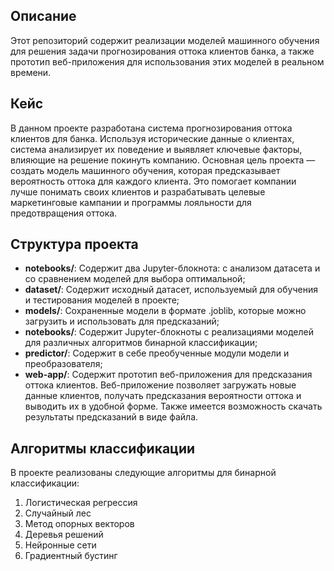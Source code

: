 ## Описание
Этот репозиторий содержит реализации моделей машинного обучения для решения задачи прогнозирования оттока клиентов банка, а также прототип веб-приложения для использования этих моделей в реальном времени.

## Кейс
В данном проекте разработана система прогнозирования оттока клиентов для банка. Используя исторические данные о клиентах, система анализирует их поведение и выявляет ключевые факторы, влияющие на решение покинуть компанию. Основная цель проекта — создать модель машинного обучения, которая предсказывает вероятность оттока для каждого клиента. Это помогает компании лучше понимать своих клиентов и разрабатывать целевые маркетинговые кампании и программы лояльности для предотвращения оттока.

## Структура проекта
- **notebooks/**: Содержит два Jupyter-блокнота: с анализом датасета и со сравнением моделей для выбора оптимальной;
- **dataset/**: Содержит исходный датасет, используемый для обучения и тестирования моделей в проекте;
- **models/**: Сохраненные модели в формате .joblib, которые можно загрузить и использовать для предсказаний;
- **notebooks/**: Содержит Jupyter-блокноты с реализациями моделей для различных алгоритмов бинарной классификации;
- **predictor/**: Содержит в себе преобученные модули модели и преобразователя;
- **web-app/**: Содержит прототип веб-приложения для предсказания оттока клиентов. Веб-приложение позволяет загружать новые данные клиентов, получать предсказания вероятности оттока и выводить их в удобной форме. Также имеется возможность скачать результаты предсказаний в виде файла.

## Алгоритмы классификации
В проекте реализованы следующие алгоритмы для бинарной классификации:
1. Логистическая регрессия
2. Случайный лес
3. Метод опорных векторов
4. Деревья решений
5. Нейронные сети
6. Градиентный бустинг
